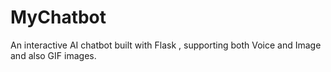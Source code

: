 # MyChatbot
An interactive AI chatbot built with Flask , supporting both Voice and Image and also GIF images.
